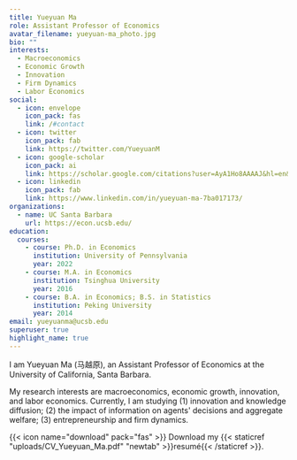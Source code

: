 ```yaml
---
title: Yueyuan Ma
role: Assistant Professor of Economics
avatar_filename: yueyuan-ma_photo.jpg
bio: ""
interests:
  - Macroeconomics
  - Economic Growth
  - Innovation
  - Firm Dynamics
  - Labor Economics
social:
  - icon: envelope
    icon_pack: fas
    link: /#contact
  - icon: twitter
    icon_pack: fab
    link: https://twitter.com/YueyuanM
  - icon: google-scholar
    icon_pack: ai
    link: https://scholar.google.com/citations?user=AyA1Ho8AAAAJ&hl=en&oi=ao
  - icon: linkedin
    icon_pack: fab
    link: https://www.linkedin.com/in/yueyuan-ma-7ba017173/
organizations:
  - name: UC Santa Barbara
    url: https://econ.ucsb.edu/
education:
  courses:
    - course: Ph.D. in Economics
      institution: University of Pennsylvania
      year: 2022
    - course: M.A. in Economics
      institution: Tsinghua University
      year: 2016
    - course: B.A. in Economics; B.S. in Statistics
      institution: Peking University
      year: 2014
email: yueyuanma@ucsb.edu
superuser: true
highlight_name: true
---
```

I am Yueyuan Ma (马越原), an Assistant Professor of Economics at the University of California, Santa Barbara.

My research interests are macroeconomics, economic growth, innovation, and labor economics. Currently, I am studying (1) innovation and knowledge diffusion; (2) the impact of information on agents' decisions and aggregate welfare; (3) entrepreneurship and firm dynamics.

{{< icon name="download" pack="fas" >}} Download my {{< staticref "uploads/CV_Yueyuan_Ma.pdf" "newtab" >}}resumé{{< /staticref >}}.
